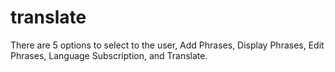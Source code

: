 # translate
 There are 5 options to select to the user,  Add Phrases, Display Phrases, Edit Phrases, Language Subscription, and Translate. 
